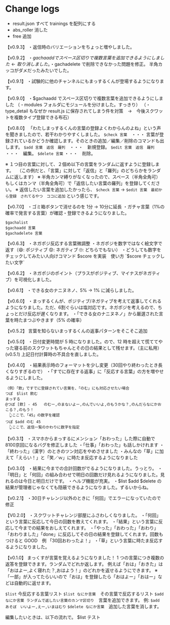 # Change logs

- result.json すべて trainings を配列にする
- abs_roller 消した
- free 追加

【v0.9.3】
・返信時のバリエーションをちょっと増やしました。

【v0.9.2】
・$gachaadd でスペース区切りで複数言葉を追加できるようにしました ←　取り消しました。
・$gachadelete で削除できなかった問題を修正。 半角カッコがダメだったみたいでした。

【v0.9.1】
・試験的に他のチャンネルにもまっするくんが登場するようになります。

【v0.9.0】
・$gachaadd でスペース区切りで複数言葉を追加できるようにしました
（・modules フォルダにモジュールを分けました。すっきり）
（・type_detail もなぜか result.js に保存されてしまう件を対策　→　今後スクワットを複数タイプ登録できる布石）


【v0.8.0】
「わたしまっするくんの言葉の登録よくわからんのよね」という声を聞きましたので、若干わかりやすくしました。
`$check 言葉`　・・・ 言葉が登録されているかどうか確認します。そのときの追加／編集／削除のコマンドも出します。
`$add 言葉　返信　羅列`　・・・　新規登録。
`$edit 言葉　返信　羅列` ・・・　編集。
`$delete 言葉` ・・・　削除。

※ １つ目の言葉に対して、２個め以下の言葉をランダムに返すように登録します。
　（この例だと、「言葉」に対して「返信」と「羅列」のどちらかをランダムに返します）
※ 半角カンマ縛りがなくなったので、スペース（半角全角可）もしくはカンマ（半角全角可）で「返信したい言葉の羅列」を登録してください。
※ 返信したい言葉を追加したかったら、 `$check 言葉` → `$edit 言葉　最初から登録　されてるやつ　ココに追加` という感じです。


【v0.7.0】
・ゴミ箱ボタンで消せるのを 1分 → 10分に延長
・ガチャ言葉（1%の確率で発言する言葉）が確認・登録できるようになりました。
```
$gachalist
$gachaadd 言葉
$gachadelete 言葉
```


【v0.6.3】
・ネガポジ反応する言葉微調整
・ネガポジを数字ではなく絵文字で返す（😄: ポジティブ  😟: ネガティブ  🙄: どちらでもない）
・どうしても数字をチェックしてみたい人向けコマンド $score を実装　使い方 `$score チェックしたい文字`

【v0.6.2】
・ネガポジのポイント（プラスがポジティブ、マイナスがネガティブ）を可視化しました。

【v0.6.1】
・できる女のナニヌネノ、5% → 1% に減らしました。

【v0.6.0】
・まっするくんが、ポジティブ/ネガティブを考えて返事してくれるようになりました。ただ、6割ぐらいは塩対応です。ネガポジを考えるので、ちょっとだけ反応が遅くなります。
・「できる女のナニヌネノ」から厳選された言葉を時たまつぶやきます（5% の確率）

【v0.5.2】
言葉を知らないまっするくんの返事パターンをそこそこ追加

【v0.5.0】
・日付変更時間が 5 時になりました。ので、12 時を超えて慌ててやった寝る前のスクワットもちゃんとその日の結果として残せます。（主に私用）
(v0.5.1) 上記日付計算時の不具合を直しました。

【v0.4.0】
・結果表示時のフォーマットを少し変更（30回やり終わったとき長くなりすぎるので）
・「すでに存在する返事」に「反応する言葉」の方を増やせるようにしました。
```
（例）「飲」ですでに登録されてい言葉を、「のむ」にも対応させたい場合
つぽ　$list 飲む
まっする
@つぽ [飲] - 45   のむー,のまないよー,のんでいいよ,のもうかな？,のんだらなにかおこる？,のもう！
　👆ここで、「45」の数字を確認
つぽ $add のむ 45
　👆ここで、返信一覧のかわりに数字を指定
```

【v0.3.1】
・スマホからまっするにメンション「おわった」した際に自動で 8100京回になるバグを修正しました
・「仕事」「おわった」も話しかけれます
・「終わった」（漢字）のときのツン対応をやめさせました
・みんなの「草」に加えて「えらい！」と「笑／ｗ」に時たま反応するようになりました

【v0.3.0】
・結果に今までの合計回数がでるようになりました。うっとり。
・「明日」と「何回」の組み合わせで明日の回数だけ見れるようになりました。見れるのは今日と明日だけです。
・ヘルプ機能が充実。
・$list $add $delete の結果が管理者じゃなくても隠蔽できるようになりました。ずるいからね。

【v0.2.1】
・30日チャレンジ以外のときに「何回」でエラーになっていたので修正

【V0.2.0】
・スクワットチャレンジ部屋にふさわしくなりました。
・「何回」という言葉に反応して今日の回数を教えてくれます。
・「結果」という言葉に反応して今までの結果をおしえてくれます。
・「やった」「おわった」「おわり」「おわりました」「done」に反応してその日の結果を登録してくれます。回数もつけると GOOD　例 「30回おわったよ！」
・「草」という言葉に時たま反応するようになりました。

【v0.1.0】
まっくすが言葉を覚えるようになりました！
1 つの言葉につき複数の返答を登録できます。ランダムでどれか返します。
例えば「おは」「おきた」は「おはよー,よく寝れた？,おはよう！」のどれかを返せるようにできます。
※「一部」が入ってたらいいので「おは」を登録したら「おはよー」「おはー」などは自動的に返せます。

`$list` 今反応する言葉リスト
`$list なにか言葉`　その言葉で反応するリスト
`$add なにか言葉 ランダムで返したい言葉のカンマ区切り`　言葉を追加できます。 例: `$add あそぼ　いいよー,えー,いまはむり`
`$delete なにか言葉`　追加した言葉を消します。

編集したいときは、以下の流れで。
$list テスト

